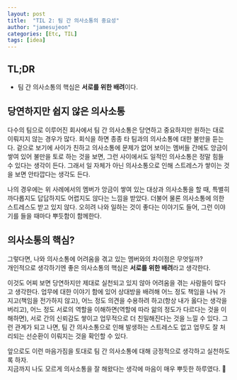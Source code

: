 ```yaml
---
layout: post
title:  "TIL 2: 팀 간 의사소통의 중요성"
author: "jamesujeon"
categories: [Etc, TIL]
tags: [idea]
---
```


## TL;DR

- 팀 간 의사소통의 핵심은 **서로를 위한 배려**이다.

## 당연하지만 쉽지 않은 의사소통

다수의 팀으로 이루어진 회사에서 팀 간 의사소통은 당연하고 중요하지만 원하는 대로 이뤄지지 않는 경우가 많다.
회식을 하면 종종 타 팀과의 의사소통에 대한 불만을 듣는다.
겉으로 보기에 사이가 친하고 의사소통에 문제가 없어 보이는 멤버들 간에도 앙금이 쌓여 있어 불만을 토로 하는 것을 보면,
그런 사이에서도 일적인 의사소통은 정말 힘들 수 있다는 생각이 든다.
그래서 일 자체가 아닌 의사소통으로 인해 스트레스가 쌓이는 것을 보면 안타깝다는 생각도 든다.

나의 경우에는 위 사례에서의 멤버가 앙금이 쌓여 있는 대상과 의사소통을 할 때, 특별히 까다롭지도 답답하지도 어렵지도 않다는 느낌을 받았다.
더불어 물론 의사소통에 의한 스트레스도 받고 있지 않다.
오히려 나와 일하는 것이 좋다는 이야기도 들어, 그런 이야기를 들을 때마다 뿌듯함이 함께한다.

## 의사소통의 핵심?

그렇다면, 나와 의사소통에 어려움을 겪고 있는 멤버와의 차이점은 무엇일까?  
개인적으로 생각하기엔 좋은 의사소통의 핵심은 **서로를 위한 배려**라고 생각한다.

이것도 어찌 보면 당연하지만 제대로 실천되고 있지 않아 어려움을 겪는 사람들이 많다고 생각한다.
업무에 대한 이야기 함에 있어 상대방을 배려해 어느 정도 책임을 나눠 가지고(책임을 전가하지 않고),
어느 정도 의견을 수용하려 하고(항상 내가 옳다는 생각을 버리고),
어느 정도 서로의 역할을 이해하면(역할에 따라 앎의 정도가 다르다는 것을 이해하면),
서로 간의 신뢰감도 쌓이고 업무적으로 더 친밀해진다는 것을 느낄 수 있다.
그런 관계가 되고 나면, 팀 간 의사소통으로 인해 발생하는 스트레스도 없고 업무도 잘 처리되는 선순환이 이뤄지는 것을 확인할 수 있다.

앞으로도 이런 마음가짐을 토대로 팀 간 의사소통에 대해 긍정적으로 생각하고 실천하도록 하자.  
지금까지 나도 모르게 의사소통을 잘 해왔다는 생각에 마음이 매우 뿌듯한 하루였다. 🙂
